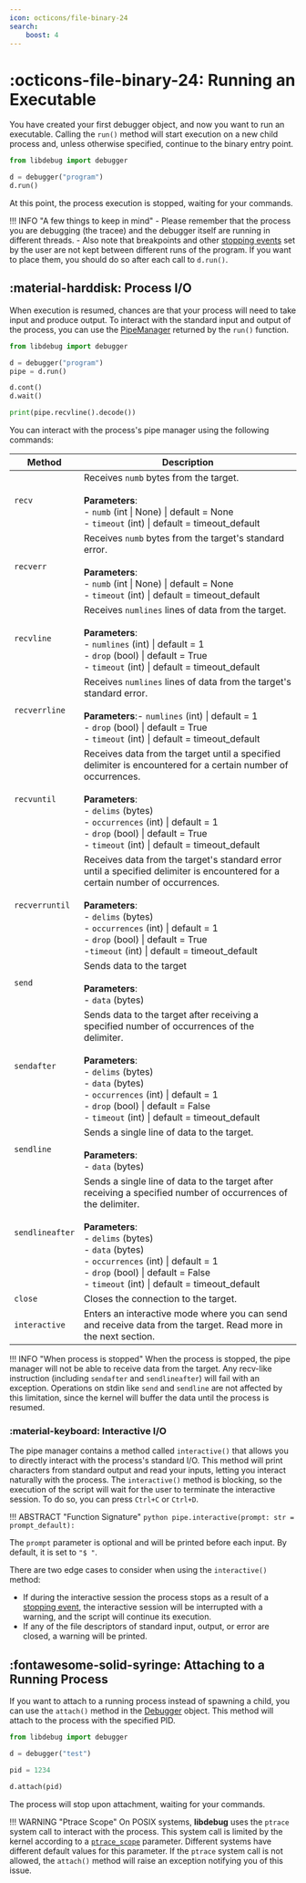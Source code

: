 ```yaml
---
icon: octicons/file-binary-24
search:
    boost: 4
---
```

# :octicons-file-binary-24: Running an Executable
You have created your first debugger object, and now you want to run an executable. Calling the `run()` method will start execution on a new child process and, unless otherwise specified, continue to the binary entry point.

```python
from libdebug import debugger

d = debugger("program")
d.run()
```
At this point, the process execution is stopped, waiting for your commands.

!!! INFO "A few things to keep in mind"
    - Please remember that the process you are debugging (the tracee) and the debugger itself are running in different threads. 
    - Also note that breakpoints and other [stopping events](../../stopping_events/stopping_events) set by the user are not kept between different runs of the program. If you want to place them, you should do so after each call to `d.run()`.

## :material-harddisk: Process I/O

When execution is resumed, chances are that your process will need to take input and produce output. To interact with the standard input and output of the process, you can use the [PipeManager](../../from_pydoc/generated/utils/pipe_manager) returned by the `run()` function.

```python
from libdebug import debugger

d = debugger("program")
pipe = d.run()

d.cont()
d.wait()

print(pipe.recvline().decode())
```

You can interact with the process's pipe manager using the following commands:

| Method        | Description                                                                 |
| ------------- | --------------------------------------------------------------------------- |
| `recv`      | Receives `numb` bytes from the target.<br><br>**Parameters**:<br>- `numb` (int \| None) \| default = None <br>- `timeout` (int) \| default = timeout_default |
| `recverr`   | Receives `numb` bytes from the target's standard error.<br><br>**Parameters**:<br>- `numb` (int \| None) \| default = None<br>- `timeout` (int) \| default = timeout_default |
| `recvline`  | Receives `numlines` lines of data from the target.<br><br>**Parameters**:<br>- `numlines` (int) \| default = 1 <br>- `drop` (bool) \| default = True<br>- `timeout` (int) \| default = timeout_default |
| `recverrline`| Receives `numlines` lines of data from the target's standard error.<br><br>**Parameters**:- `numlines` (int) \| default = 1<br>- `drop` (bool) \| default = True<br>- `timeout` (int) \| default = timeout_default |
| `recvuntil` | Receives data from the target until a specified delimiter is encountered for a certain number of occurrences. <br><br>**Parameters**:<br>- `delims` (bytes)<br>- `occurrences` (int) \| default = 1<br>- `drop` (bool) \| default = True<br>- `timeout` (int) \| default = timeout_default |
| `recverruntil`| Receives data from the target's standard error until a specified delimiter is encountered for a certain number of occurrences.<br><br>**Parameters**:<br>- `delims` (bytes)<br>- `occurrences` (int) \| default = 1<br>- `drop` (bool) \| default = True<br>-`timeout` (int) \| default = timeout_default |
| `send`      | Sends data to the target<br><br>**Parameters**:<br>- `data` (bytes)                    |
| `sendafter` | Sends data to the target after receiving a specified number of occurrences of the delimiter.<br><br>**Parameters**:<br>- `delims` (bytes)<br>- `data` (bytes)<br>- `occurrences` (int) \| default = 1<br>- `drop` (bool) \| default = False<br>- `timeout` (int) \| default = timeout_default |
| `sendline`  | Sends a single line of data to the target.<br><br>**Parameters**:<br>- `data` (bytes)   |
| `sendlineafter`| Sends a single line of data to the target after receiving a specified number of occurrences of the delimiter.<br><br>**Parameters**:<br>- `delims` (bytes)<br>- `data` (bytes)<br>- `occurrences` (int) \| default = 1<br>- `drop` (bool) \| default = False<br>- `timeout` (int) \| default = timeout_default |
| `close`     | Closes the connection to the target.                                        |
| `interactive`| Enters an interactive mode where you can send and receive data from the target. Read more in the next section. |

!!! INFO "When process is stopped"
    When the process is stopped, the pipe manager will not be able to receive data from the target. Any recv-like instruction (including `sendafter` and `sendlineafter`) will fail with an exception. Operations on stdin like `send` and `sendline` are not affected by this limitation, since the kernel will buffer the data until the process is resumed.

### :material-keyboard: Interactive I/O
The pipe manager contains a method called `interactive()` that allows you to directly interact with the process's standard I/O. This method will print characters from standard output and read your inputs, letting you interact naturally with the process. The `interactive()` method is blocking, so the execution of the script will wait for the user to terminate the interactive session. To do so, you can press `Ctrl+C` or `Ctrl+D`.

!!! ABSTRACT "Function Signature"
    ```python
    pipe.interactive(prompt: str = prompt_default):
    ```

The `prompt` parameter is optional and will be printed before each input. By default, it is set to `"$ "`.

There are two edge cases to consider when using the `interactive()` method:

- If during the interactive session the process stops as a result of a [stopping event](../../stopping_events/stopping_events), the interactive session will be interrupted with a warning, and the script will continue its execution.
- If any of the file descriptors of standard input, output, or error are closed, a warning will be printed.

## :fontawesome-solid-syringe: Attaching to a Running Process
If you want to attach to a running process instead of spawning a child, you can use the `attach()` method in the [Debugger](../../from_pydoc/generated/debugger/debugger/) object. This method will attach to the process with the specified PID.

```python
from libdebug import debugger

d = debugger("test")

pid = 1234

d.attach(pid)
```

The process will stop upon attachment, waiting for your commands.

!!! WARNING "Ptrace Scope"
    On POSIX systems, **libdebug** uses the `ptrace` system call to interact with the process. This system call is limited by the kernel according to a [`ptrace_scope`](https://www.kernel.org/doc/Documentation/security/Yama.txt) parameter. Different systems have different default values for this parameter. If the `ptrace` system call is not allowed, the `attach()` method will raise an exception notifying you of this issue.